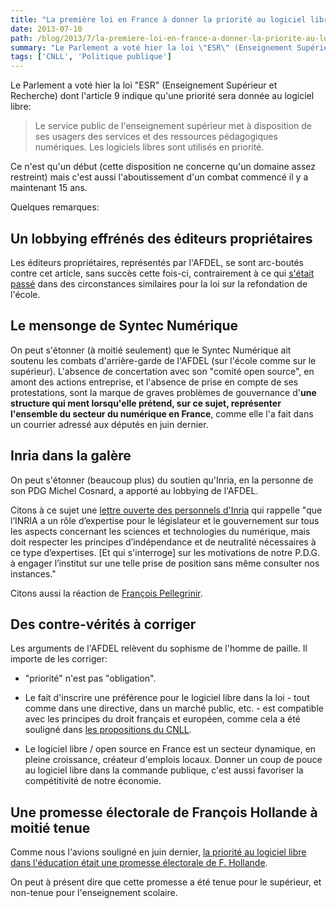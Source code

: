 ```yaml
---
title: "La première loi en France à donner la priorité au logiciel libre a été votée"
date: 2013-07-10
path: /blog/2013/7/la-premiere-loi-en-france-a-donner-la-priorite-au-logiciel-libre-a-ete-votee
summary: "Le Parlement a voté hier la loi \"ESR\" (Enseignement Supérieur et Recherche) dont l'article 9 indique qu'une priorité sera donnée au logiciel libre: Le service public de l'enseignement supérieur met à disposition de ses usagers des services et des ressources pédagogiques numériques."
tags: ['CNLL', 'Politique publique']
---
```


Le Parlement a voté hier la loi "ESR" (Enseignement Supérieur et Recherche) dont l'article 9 indique qu'une priorité sera donnée au logiciel libre:

> Le service public de l'enseignement supérieur met à disposition de ses usagers des services et des ressources pédagogiques numériques. 
> Les logiciels libres sont utilisés en priorité.

Ce n'est qu'un début (cette disposition ne concerne qu'un domaine assez restreint) mais c'est aussi l'aboutissement d'un combat commencé il y a maintenant 15 ans.

Quelques remarques:

## Un lobbying effrénés des éditeurs propriétaires

Les éditeurs propriétaires, représentés par l'AFDEL, se sont arc-boutés contre cet article, sans succès cette fois-ci, contrairement à ce qui [s'était passé](https://cnll.fr/news/refondation-ecole-logiciel-libre/) dans des circonstances similaires pour la loi sur la refondation de l'école.

## Le mensonge de Syntec Numérique

On peut s'étonner (à moitié seulement) que le Syntec Numérique ait soutenu les combats d'arrière-garde de l'AFDEL (sur l'école comme sur le supérieur). L'absence de concertation avec son "comité open source", en amont des actions entreprise, et l'absence de prise en compte de ses protestations, sont la marque de graves problèmes de gouvernance d'**une structure qui ment lorsqu'elle prétend, sur ce sujet, représenter l'ensemble du secteur du numérique en France**, comme elle l'a fait dans un courrier adressé aux députés en juin dernier.

## Inria dans la galère

On peut s'étonner (beaucoup plus) du soutien qu'Inria, en la personne de son PDG Michel Cosnard, a apporté au lobbying de l'AFDEL.

Citons à ce sujet une [lettre ouverte des personnels d'Inria](http://www2.sncs.fr/spip.php?article3414) qui rappelle "que l’INRIA a un rôle d’expertise pour le législateur et le gouvernement sur tous les aspects concernant les sciences et technologies du numérique, mais doit respecter les principes d’indépendance et de neutralité nécessaires à ce type d’expertises. [Et qui s'interroge] sur les motivations de notre P.D.G. à engager l’institut sur une telle prise de position sans même consulter nos instances."

Citons aussi la réaction de [François Pellegrinir](http://www.pellegrini.cc/2013/07/lobbying-sur-la-loi-esr-mais-quallait-faire-linria-dans-cette-galere/).

## Des contre-vérités à corriger

Les arguments de l'AFDEL relèvent du sophisme de l'homme de paille. Il importe de les corriger:

- "priorité" n'est pas "obligation".

- Le fait d'inscrire une préférence pour le logiciel libre dans la loi - tout comme dans une directive, dans un marché public, etc. - est compatible avec les principes du droit français et européen, comme cela a été souligné dans [les propositions du CNLL](https://cnll.fr/static/pdf/propositions_cnll_fleurpellerin.pdf).

- Le logiciel libre / open source en France est un secteur dynamique, en pleine croissance, créateur d'emplois locaux. Donner un coup de pouce au logiciel libre dans la commande publique, c'est aussi favoriser la compétitivité de notre économie.

## Une promesse électorale de François Hollande à moitié tenue

Comme nous l'avions souligné en juin dernier, [la priorité au logiciel libre dans l'éducation était une promesse électorale de F. Hollande](https://cnll.fr/news/refondation-ecole-logiciel-libre/).

On peut à présent dire que cette promesse a été tenue pour le supérieur, et non-tenue pour l'enseignement scolaire.

